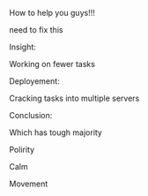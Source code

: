 How to help you guys!!!

need to fix this



Insight:

Working on fewer tasks

Deployement:

Cracking tasks into multiple servers


Conclusion:

Which has tough majority

Polirity 

Calm 

Movement



